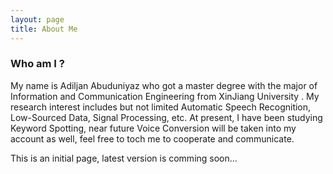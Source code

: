 ```yaml
---
layout: page
title: About Me
---
```


### Who am I ?
My name is Adiljan Abuduniyaz who got a master degree with the major of Information and Communication Engineering from XinJiang University .
My research interest includes but not limited Automatic Speech Recognition, Low-Sourced Data, Signal Processing, etc.
At present, I have been studying Keyword Spotting, near future Voice Conversion will be taken into my account as well, feel free to toch me to cooperate and communicate. 

This is an initial page, latest version is comming soon... 
